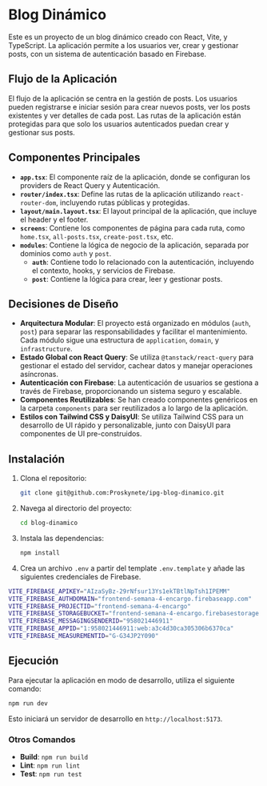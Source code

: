 # Blog Dinámico

Este es un proyecto de un blog dinámico creado con React, Vite, y TypeScript. La aplicación permite a los usuarios ver, crear y gestionar posts, con un sistema de autenticación basado en Firebase.

## Flujo de la Aplicación

El flujo de la aplicación se centra en la gestión de posts. Los usuarios pueden registrarse e iniciar sesión para crear nuevos posts, ver los posts existentes y ver detalles de cada post. Las rutas de la aplicación están protegidas para que solo los usuarios autenticados puedan crear y gestionar sus posts.

## Componentes Principales

- **`app.tsx`**: El componente raíz de la aplicación, donde se configuran los providers de React Query y Autenticación.
- **`router/index.tsx`**: Define las rutas de la aplicación utilizando `react-router-dom`, incluyendo rutas públicas y protegidas.
- **`layout/main.layout.tsx`**: El layout principal de la aplicación, que incluye el header y el footer.
- **`screens`**: Contiene los componentes de página para cada ruta, como `home.tsx`, `all-posts.tsx`, `create-post.tsx`, etc.
- **`modules`**: Contiene la lógica de negocio de la aplicación, separada por dominios como `auth` y `post`.
  - **`auth`**: Contiene todo lo relacionado con la autenticación, incluyendo el contexto, hooks, y servicios de Firebase.
  - **`post`**: Contiene la lógica para crear, leer y gestionar posts.

## Decisiones de Diseño

- **Arquitectura Modular**: El proyecto está organizado en módulos (`auth`, `post`) para separar las responsabilidades y facilitar el mantenimiento. Cada módulo sigue una estructura de `application`, `domain`, y `infrastructure`.
- **Estado Global con React Query**: Se utiliza `@tanstack/react-query` para gestionar el estado del servidor, cachear datos y manejar operaciones asíncronas.
- **Autenticación con Firebase**: La autenticación de usuarios se gestiona a través de Firebase, proporcionando un sistema seguro y escalable.
- **Componentes Reutilizables**: Se han creado componentes genéricos en la carpeta `components` para ser reutilizados a lo largo de la aplicación.
- **Estilos con Tailwind CSS y DaisyUI**: Se utiliza Tailwind CSS para un desarrollo de UI rápido y personalizable, junto con DaisyUI para componentes de UI pre-construidos.

## Instalación

1.  Clona el repositorio:
    ```bash
    git clone git@github.com:Proskynete/ipg-blog-dinamico.git
    ```
2.  Navega al directorio del proyecto:
    ```bash
    cd blog-dinamico
    ```
3.  Instala las dependencias:
    ```bash
    npm install
    ```
4.  Crea un archivo `.env` a partir del template `.env.template` y añade las siguientes credenciales de Firebase.

```bash
VITE_FIREBASE_APIKEY="AIzaSyBz-29rNfsur13Ys1ekTBtlNpTsh1IPEMM"
VITE_FIREBASE_AUTHDOMAIN="frontend-semana-4-encargo.firebaseapp.com"
VITE_FIREBASE_PROJECTID="frontend-semana-4-encargo"
VITE_FIREBASE_STORAGEBUCKET="frontend-semana-4-encargo.firebasestorage.app"
VITE_FIREBASE_MESSAGINGSENDERID="958021446911"
VITE_FIREBASE_APPID="1:958021446911:web:a3c4d30ca305306b6370ca"
VITE_FIREBASE_MEASUREMENTID="G-G34JP2Y090"
```

## Ejecución

Para ejecutar la aplicación en modo de desarrollo, utiliza el siguiente comando:

```bash
npm run dev
```

Esto iniciará un servidor de desarrollo en `http://localhost:5173`.

### Otros Comandos

- **Build**: `npm run build`
- **Lint**: `npm run lint`
- **Test**: `npm run test`
